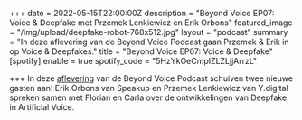 +++
date = 2022-05-15T22:00:00Z
description = "Beyond Voice EP07: Voice & Deepfake met Przemek Lenkiewicz en Erik Orbons"
featured_image = "/img/upload/deepfake-robot-768x512.jpg"
layout = "podcast"
summary = "In deze aflevering van de Beyond Voice Podcast gaan Przemek & Erik in op Voice & Deepfakes."
title = "Beyond Voice EP07: Voice & Deepfake"
[spotify]
enable = true
spotify_code = "5HzYkOeCmpIZLZLjjArrzL"

+++
In deze [aflevering](https://beyondvoice.fm/podcast/beyond-voice-ep07-voice-deepfake-met-przemek-lenkiewicz-en-erik-orbons/) van de Beyond Voice Podcast schuiven twee nieuwe gasten aan! Erik Orbons van Speakup en Przemek Lenkiewicz van Y.digital spreken samen met Florian en Carla over de ontwikkelingen van Deepfake in Artificial Voice.